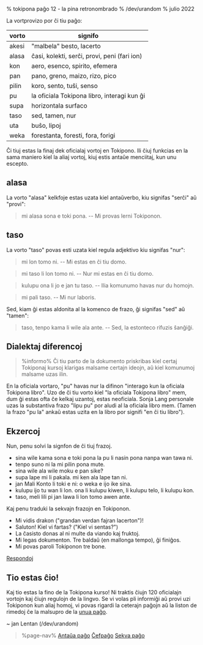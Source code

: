 % tokipona paĝo 12 - la pina retronombrado
% /dev/urandom
% julio 2022

La vortprovizo por ĉi tiu paĝo:

| vorto | signifo                          |
|-------|----------------------------------|
| akesi | "malbela" besto, lacerto         |
| alasa | ĉasi, kolekti, serĉi, provi, peni (fari ion) |
| kon   | aero, esenco, spirito, efemera   |
| pan   | pano, greno, maizo, rizo, pico   |
| pilin | koro, sento, tuŝi, senso         |
| pu    | la oficiala Tokipona libro, interagi kun ĝi |
| supa  | horizontala surfaco              |
| taso  | sed, tamen, nur                  |
| uta   | buŝo, lipoj                      |
| weka  | forestanta, foresti, fora, forigi |

Ĉi tiuj estas la finaj dek oficialaj vortoj en Tokipono. Ili ĉiuj funkcias en la
sama maniero kiel la aliaj vortoj, kiuj estis antaŭe menciitaj, kun unu escepto.

## alasa

La vorto "alasa" kelkfoje estas uzata kiel antaŭverbo, kiu signifas "serĉi" aŭ "provi":

> mi alasa sona e toki pona. -- Mi provas lerni Tokiponon.

## taso

La vorto "taso" povas esti uzata kiel regula adjektivo kiu signifas "nur":

> mi lon tomo ni. -- Mi estas en ĉi tiu domo.

> mi taso li lon tomo ni. -- Nur mi estas en ĉi tiu domo.

> kulupu ona li jo e jan tu taso. -- Ilia komunumo havas nur du homojn.

> mi pali taso. -- Mi nur laboris.

Sed, kiam ĝi estas aldonita al la komenco de frazo, ĝi signifas "sed" aŭ "tamen":

> taso, tenpo kama li wile ala ante. -- Sed, la estonteco rifuzis ŝanĝiĝi.

## Dialektaj diferencoj

> %informo%
> Ĉi tiu parto de la dokumento priskribas kiel certaj Tokiponaj kursoj klarigas
> malsame certajn ideojn, aŭ kiel komunumoj malsame uzas ilin.

En la oficiala vortaro, "pu" havas nur la difinon "interago kun la
oficiala Tokipona libro". Uzo de ĉi tiu vorto kiel "la oficiala Tokipona libro"
mem, dum ĝi estas ofta ĉe kelkaj uzantoj, estas neoficiala. Sonja Lang personale
uzas la substantiva frazo "lipu pu" por aludi al la oficiala libro mem. (Tamen la
frazo "pu la" ankaŭ estas uzita en la libro por signifi "en ĉi tiu libro").

## Ekzercoj

Nun, penu solvi la signfon de ĉi tiuj frazoj.

* sina wile kama sona e toki pona la pu li nasin pona nanpa wan tawa ni.
* tenpo suno ni la mi pilin pona mute.
* sina wile ala wile moku e pan sike?
* supa lape mi li pakala. mi ken ala lape tan ni.
* jan Mali Konto li toki e ni: o weka e ijo ike sina.
* kulupu ijo tu wan li lon. ona li kulupu kiwen, li kulupu telo, li kulupu kon.
* taso, meli lili pi jan lawa li lon tomo awen ante.

Kaj penu traduki la sekvajn frazojn en Tokiponon.

* Mi vidis drakon ("grandan verdan fajran lacerton")!
* Saluton! Kiel vi fartas? ("Kiel vi sentas?")
* La ĉasisto donas al ni multe da viando kaj fruktoj.
* Mi legas dokumenton. Tre baldaŭ (en mallonga tempo), ĝi finiĝos.
* Mi povas paroli Tokiponon tre bone.

[Respondoj](eo/answers#p12)

## Tio estas ĉio!

Kaj tio estas la fino de la Tokipona kurso! Ni traktis ĉiujn 120 oficialajn vortojn
kaj ĉiujn regulojn de la lingvo. Se vi volas pli informiĝi aŭ provi uzi
Tokiponon kun aliaj homoj, vi povas rigardi la ceterajn paĝojn aŭ la liston de
rimedoj ĉe la malsupro de la [unua paĝo](eo).

~ jan Lentan (/dev/urandom)

> %page-nav%
> [Antaŭa paĝo](eo/11)
> [Ĉefpaĝo](eo)
> [Sekva paĝo](eo/13)
